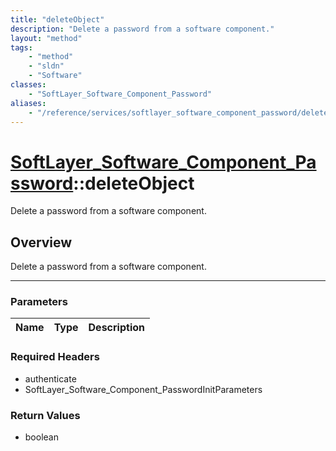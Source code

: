 ```yaml
---
title: "deleteObject"
description: "Delete a password from a software component."
layout: "method"
tags:
    - "method"
    - "sldn"
    - "Software"
classes:
    - "SoftLayer_Software_Component_Password"
aliases:
    - "/reference/services/softlayer_software_component_password/deleteObject"
---
```

# [SoftLayer_Software_Component_Password](/reference/services/SoftLayer_Software_Component_Password)::deleteObject

Delete a password from a software component.


## Overview 
Delete a password from a software component. 

-----

### Parameters 
|Name | Type | Description |
| --- | --- | --- |


### Required Headers
* authenticate
* SoftLayer_Software_Component_PasswordInitParameters


### Return Values
* boolean




